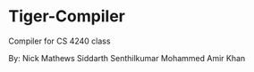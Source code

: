 # Tiger-Compiler
Compiler for CS 4240 class

By:
Nick Mathews
Siddarth Senthilkumar
Mohammed Amir Khan
